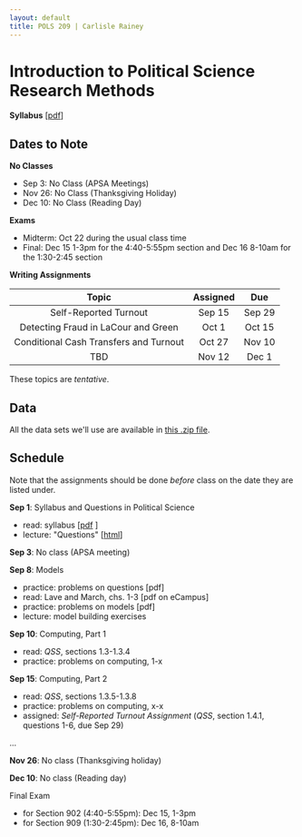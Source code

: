 ```yaml
---
layout: default
title: POLS 209 | Carlisle Rainey
---
```


# Introduction to Political Science Research Methods

**Syllabus** [[pdf](files/syllabus.pdf)]

## Dates to Note

**No Classes**  
- Sep 3: No Class (APSA Meetings)  
- Nov 26: No Class (Thanksgiving Holiday)  
- Dec 10: No Class (Reading Day)  

**Exams**  
- Midterm: Oct 22 during the usual class time  
- Final: Dec 15 1-3pm for the 4:40-5:55pm section and Dec 16 8-10am for the 1:30-2:45 section  

**Writing Assignments**

| Topic   | Assigned | Due |
|:--------------:|:---------------:|:----------:|
| Self-Reported Turnout | Sep 15        | Sep 29   |
| Detecting Fraud in LaCour and Green | Oct 1        | Oct 15   |
| Conditional Cash Transfers and Turnout | Oct 27        | Nov 10   |
| TBD | Nov 12        | Dec 1    |


These topics are *tentative*.

## Data

All the data sets we'll use are available in [this .zip file](https://dl.dropboxusercontent.com/s/f5cuy8igrlsl6cu/qss-data.zip?dl=0).

## Schedule

Note that the assignments should be done *before* class on the date they are listed under.

**Sep 1**: Syllabus and Questions in Political Science  
- read: syllabus [[pdf](https://dl.dropboxusercontent.com/s/roqafxpixefp5j4/syllabus.pdf?dl=1) ]  
- lecture: "Questions" [[html](https://dl.dropboxusercontent.com/s/iwqv4qsi9qch0li/questions.html?dl=0)]

**Sep 3**: No class (APSA meeting)

**Sep 8**: Models  
- practice: problems on questions [pdf]  
- read: Lave and March, chs. 1-3 [pdf on eCampus]  
- practice: problems on models [pdf]  
- lecture: model building exercises  

**Sep 10**: Computing, Part 1  
- read: *QSS*, sections 1.3-1.3.4  
- practice: problems on computing, 1-x  

**Sep 15**: Computing, Part 2  
- read: *QSS*, sections 1.3.5-1.3.8  
- practice: problems on computing, x-x  
- assigned: *Self-Reported Turnout Assignment* (*QSS*, section 1.4.1, questions 1-6, due Sep 29)  

...

**Nov 26**: No class (Thanksgiving holiday)

**Dec 10**: No class (Reading day)

Final Exam  
- for Section 902 (4:40-5:55pm): Dec 15, 1-3pm  
- for Section 909 (1:30-2:45pm): Dec 16, 8-10am  
